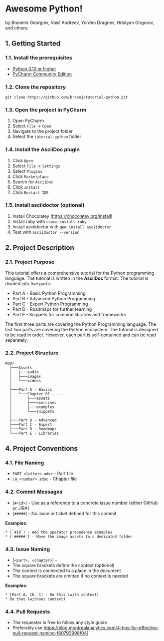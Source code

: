 # Awesome Python!

by Branimir Georgiev, Vasil Andreev, Yorden Dragnev, Hristyan Grigorov, and others.

## 1. Getting Started

### 1.1. Install the prerequisites

* [Python 3.10 or higher](https://www.python.org/downloads/)
* [PyCharm Community Edition](https://www.jetbrains.com/pycharm/)

### 1.2. Clone the repository

```
git clone https://github.com/braboj/tutorial-python.git
```

### 1.3. Open the project in PyCharm

1. Open PyCharm
2. Select `File` -> `Open`
3. Navigate to the project folder
4. Select the `tutorial-python` folder

### 1.4. Install the AsciiDoc plugin

1. Click `Open`
2. Select `File` -> `Settings`
3. Select `Plugins`
4. Click `Marketplace`
5. Search for `AsciiDoc`
6. Click `Install`
7. Click `Restart IDE`

### 1.5. Install asciidoctor (optional)

1. Install Chocolatey (https://chocolatey.org/install)
2. Install ruby with `choco install ruby`
3. Install asciidoctor with `gem install asciidoctor`
4. Test with `asciidoctor --version`

## 2. Project Description

### 2.1. Project Purpose

This tutorial offers a comprehensive tutorial for the Python programming language. The tutorial is
written in the **AsciiDoc** format. The tutorial is divided into five parts:

* Part A - Basic Python Programming
* Part B - Advanced Python Programming
* Part C - Expert Python Programming
* Part D - Roadmaps for further learning
* Part E - Snippets for common libraries and frameworks

The first three parts are covering the Python Programming language. The last two parts are 
covering the Python ecosystem. The tutorial is designed to be read in order. However, each part 
is self-contained and can be read separately.
 
### 2.2. Project Structure

```
ROOT
  ├───Assets
  │   ├───audio
  │   ├───images
  │   └───videos
  │  
  ├───Part A - Basics
  │   └───Chapter 01 - ...
  │       ├───assets
  │       ├───exercises
  │       ├───examples
  │       └───snippets
  │
  ├───Part B - Advanced
  ├───Part C - Expert
  ├───Part D - Roadmaps
  └───Part E - Libraries

```

## 4. Project Conventions

### 4.1. File Naming

* `PART_<letter>.adoc` - Part file
* `CH_<number>.adoc` - Chapter file

### 4.2. Commit Messages

* (`#<id>`) - Use as a reference to a concrete issue number (either GitHub or JIRA)
* [`#####`] - No issue or ticket defined for this commit

**Examples**:
```
* (`#19`) - Add the operator precedence examples
* [`#####`] - Move the image assets to a dedicated folder
```

### 4.3. Issue Naming

* [`<part>, <chapter>`] - <message>
* The square brackets define the context (optional)
* The context is connected to a place in the document
* The square brackets are omitted if no context is needed

**Examples**:
```
* [Part A, Ch. 1] - Do this (with context)
* Do that (without context)
```

### 4.4. Pull Requests

- The requester is free to follow any style guide
- Preferably use https://blog.montrealanalytics.com/4-tips-for-effective-pull-request-naming-f60793998f04]


